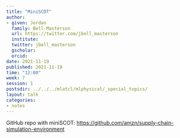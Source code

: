 ```yaml
---
title: "MiniSCOT"
author:
- given: Jordan
  family: Bell-Masterson
  url: https://twitter.com/jbell_masterson
  institute:
  twitter: jbell_masterson
  gscholar:
  orcid:
date: 2021-11-19
published: 2021-11-19
time: "12:00"
week: 7
session: 1
postsdir: ../../../mlatcl/mlphysical/_special_topics/
layout: talk
categories:
- notes
---
```



GitHub repo with miniSCOT: <https://github.com/amzn/supply-chain-simulation-environment>
